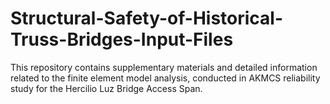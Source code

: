 # Structural-Safety-of-Historical-Truss-Bridges-Input-Files
This repository contains supplementary materials and detailed information related to the finite element model analysis, conducted in AKMCS reliability study for the Hercilio Luz Bridge Access Span.
